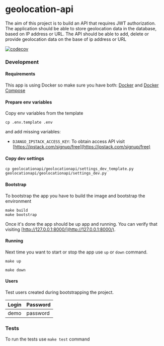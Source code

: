 # geolocation-api

The aim of this project is to build an API that requires JWT authorization. The
application should be able to store geolocation data in the database, based on IP address or URL.
The API should be able to add, delete or provide geolocation data on the base of ip address or URL

[![codecov](https://codecov.io/gh/dzbrozek/geolocation-api/branch/main/graph/badge.svg)](https://codecov.io/gh/dzbrozek/geolocation-api)


### Development

#### Requirements

This app is using Docker so make sure you have both: [Docker](https://docs.docker.com/install/)
and [Docker Compose](https://docs.docker.com/compose/install/)

#### Prepare env variables

Copy env variables from the template

```
cp .env.template .env
```

and add missing variables:

* `DJANGO_IPSTACK_ACCESS_KEY`: To obtain access API visit [https://ipstack.com/signup/free](https://ipstack.com/signup/free)


#### Copy dev settings

```
cp geolocationapi/geolocationapi/settings_dev_template.py geolocationapi/geolocationapi/settings_dev.py
```

#### Bootstrap

To bootstrap the app you have to build the image and bootstrap the environment

```
make build
make bootstrap
```

Once it's done the app should be up app and running. You can verify that visiting [http://127.0.0.1:8000/](http://127.0.0.1:8000/).

#### Running

Next time you want to start or stop the app use `up` or `down` command.

```
make up
```

```
make down
```

#### Users

Test users created during bootstrapping the project.

| Login    | Password |
|----------|----------|
| demo     | password |

### Tests

To run the tests use `make test` command

